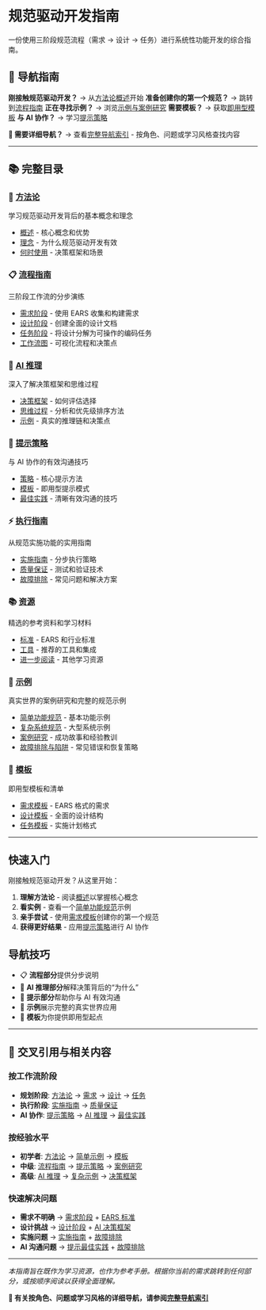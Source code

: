 # 规范驱动开发指南

一份使用三阶段规范流程（需求 → 设计 → 任务）进行系统性功能开发的综合指南。

<!-- Navigation Metadata -->
<!-- Keywords: spec-driven development, requirements engineering, system design, implementation planning, AI collaboration -->
<!-- Topics: methodology, process, templates, examples, best practices -->
<!-- Audience: developers, project managers, technical leads -->

## 🧭 导航指南

**刚接触规范驱动开发？** → 从[方法论概述](methodology/README.md)开始
**准备创建你的第一个规范？** → 跳转到[流程指南](process/README.md)
**正在寻找示例？** → 浏览[示例与案例研究](examples/README.md)
**需要模板？** → 获取[即用型模板](templates/README.md)
**与 AI 协作？** → 学习[提示策略](prompting/README.md)

**📍 需要详细导航？** → 查看[完整导航索引](NAVIGATION.md) - 按角色、问题或学习风格查找内容

---

## 📚 完整目录

### 🎯 [方法论](methodology/README.md)
学习规范驱动开发背后的基本概念和理念
- [概述](methodology/overview.md) - 核心概念和优势
- [理念](methodology/philosophy.md) - 为什么规范驱动开发有效
- [何时使用](methodology/when-to-use.md) - 决策框架和场景

### 📋 [流程指南](process/README.md)
三阶段工作流的分步演练
- [需求阶段](process/requirements-phase.md) - 使用 EARS 收集和构建需求
- [设计阶段](process/design-phase.md) - 创建全面的设计文档
- [任务阶段](process/tasks-phase.md) - 将设计分解为可操作的编码任务
- [工作流图](process/workflow-diagrams.md) - 可视化流程和决策点

### 🧠 [AI 推理](ai-reasoning/README.md)
深入了解决策框架和思维过程
- [决策框架](ai-reasoning/decision-frameworks.md) - 如何评估选择
- [思维过程](ai-reasoning/thought-processes.md) - 分析和优先级排序方法
- [示例](ai-reasoning/examples.md) - 真实的推理链和决策点

### 💬 [提示策略](prompting/README.md)
与 AI 协作的有效沟通技巧
- [策略](prompting/strategies.md) - 核心提示方法
- [模板](prompting/templates.md) - 即用型提示模式
- [最佳实践](prompting/best-practices.md) - 清晰有效沟通的技巧

### ⚡ [执行指南](execution/README.md)
从规范实施功能的实用指南
- [实施指南](execution/implementation-guide.md) - 分步执行策略
- [质量保证](execution/quality-assurance.md) - 测试和验证技术
- [故障排除](execution/troubleshooting.md) - 常见问题和解决方案

### 📚 [资源](resources/README.md)
精选的参考资料和学习材料
- [标准](resources/standards.md) - EARS 和行业标准
- [工具](resources/tools.md) - 推荐的工具和集成
- [进一步阅读](resources/further-reading.md) - 其他学习资源

### 📖 [示例](examples/README.md)
真实世界的案例研究和完整的规范示例
- [简单功能规范](examples/simple-feature-spec.md) - 基本功能示例
- [复杂系统规范](examples/complex-system-spec.md) - 大型系统示例
- [案例研究](examples/case-studies.md) - 成功故事和经验教训
- [故障排除与陷阱](examples/troubleshooting-pitfalls.md) - 常见错误和恢复策略

### 📝 [模板](templates/README.md)
即用型模板和清单
- [需求模板](templates/requirements-template.md) - EARS 格式的需求
- [设计模板](templates/design-template.md) - 全面的设计结构
- [任务模板](templates/tasks-template.md) - 实施计划格式

---

## 快速入门

刚接触规范驱动开发？从这里开始：

1.  **理解方法论** - 阅读[概述](methodology/overview.md)以掌握核心概念
2.  **看实例** - 查看一个[简单功能规范](examples/simple-feature-spec.md)示例
3.  **亲手尝试** - 使用[需求模板](templates/requirements-template.md)创建你的第一个规范
4.  **获得更好结果** - 应用[提示策略](prompting/strategies.md)进行 AI 协作

## 导航技巧

- 📋 **流程部分**提供分步说明
- 🧠 **AI 推理部分**解释决策背后的“为什么”
- 💬 **提示部分**帮助你与 AI 有效沟通
- 📖 **示例**展示完整的真实世界应用
- 📝 **模板**为你提供即用型起点

---

## 🔗 交叉引用与相关内容

### 按工作流阶段
- **规划阶段**: [方法论](methodology/README.md) → [需求](process/requirements-phase.md) → [设计](process/design-phase.md) → [任务](process/tasks-phase.md)
- **执行阶段**: [实施指南](execution/implementation-guide.md) → [质量保证](execution/quality-assurance.md)
- **AI 协作**: [提示策略](prompting/README.md) → [AI 推理](ai-reasoning/README.md) → [最佳实践](prompting/best-practices.md)

### 按经验水平
- **初学者**: [方法论](methodology/README.md) → [简单示例](examples/simple-feature-spec.md) → [模板](templates/README.md)
- **中级**: [流程指南](process/README.md) → [提示策略](prompting/README.md) → [案例研究](examples/case-studies.md)
- **高级**: [AI 推理](ai-reasoning/README.md) → [复杂示例](examples/complex-system-spec.md) → [决策框架](ai-reasoning/decision-frameworks.md)

### 快速解决问题
- **需求不明确** → [需求阶段](process/requirements-phase.md) + [EARS 标准](resources/standards.md)
- **设计挑战** → [设计阶段](process/design-phase.md) + [AI 决策框架](ai-reasoning/decision-frameworks.md)
- **实施问题** → [实施指南](execution/implementation-guide.md) + [故障排除](examples/troubleshooting-pitfalls.md)
- **AI 沟通问题** → [提示最佳实践](prompting/best-practices.md) + [故障排除](examples/troubleshooting-pitfalls.md)

---

*本指南旨在既作为学习资源，也作为参考手册。根据你当前的需求跳转到任何部分，或按顺序阅读以获得全面理解。*

**📍 有关按角色、问题或学习风格的详细导航，请参阅[完整导航索引](NAVIGATION.md)**